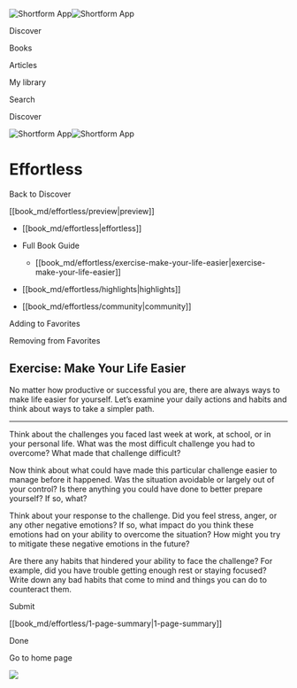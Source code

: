 ![Shortform App](/img/logo.36a2399e.svg)![Shortform App](/img/logo-dark.70c1b072.svg)

Discover

Books

Articles

My library

Search

Discover

![Shortform App](/img/logo.36a2399e.svg)![Shortform App](/img/logo-dark.70c1b072.svg)

# Effortless

Back to Discover

[[book_md/effortless/preview|preview]]

  * [[book_md/effortless|effortless]]
  * Full Book Guide

    * [[book_md/effortless/exercise-make-your-life-easier|exercise-make-your-life-easier]]
  * [[book_md/effortless/highlights|highlights]]
  * [[book_md/effortless/community|community]]



Adding to Favorites 

Removing from Favorites 

## Exercise: Make Your Life Easier

No matter how productive or successful you are, there are always ways to make life easier for yourself. Let’s examine your daily actions and habits and think about ways to take a simpler path.

* * *

Think about the challenges you faced last week at work, at school, or in your personal life. What was the most difficult challenge you had to overcome? What made that challenge difficult?

Now think about what could have made this particular challenge easier to manage before it happened. Was the situation avoidable or largely out of your control? Is there anything you could have done to better prepare yourself? If so, what?

Think about your response to the challenge. Did you feel stress, anger, or any other negative emotions? If so, what impact do you think these emotions had on your ability to overcome the situation? How might you try to mitigate these negative emotions in the future?

Are there any habits that hindered your ability to face the challenge? For example, did you have trouble getting enough rest or staying focused? Write down any bad habits that come to mind and things you can do to counteract them.

Submit 

[[book_md/effortless/1-page-summary|1-page-summary]]

Done

Go to home page 

![](https://bat.bing.com/action/0?ti=56018282&Ver=2&mid=e9869701-4c25-4991-8fe2-f033909916fb&sid=49fff5b0636c11eeb9c611038afc8668&vid=4a005010636c11ee80c703d4c4a7acd5&vids=0&msclkid=N&pi=0&lg=en-US&sw=800&sh=600&sc=24&nwd=1&tl=Shortform%20%7C%20Book&p=https%3A%2F%2Fwww.shortform.com%2Fapp%2Fbook%2Feffortless%2Fexercise-make-your-life-easier&r=&lt=485&evt=pageLoad&sv=1&rn=77304)
